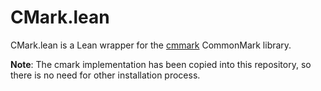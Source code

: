 # CMark.lean

CMark.lean is a Lean wrapper for the [cmmark](https://github.com/commonmark/cmark) CommonMark library.

**Note**: The cmark implementation has been copied into this repository, so there is no need for other installation process.